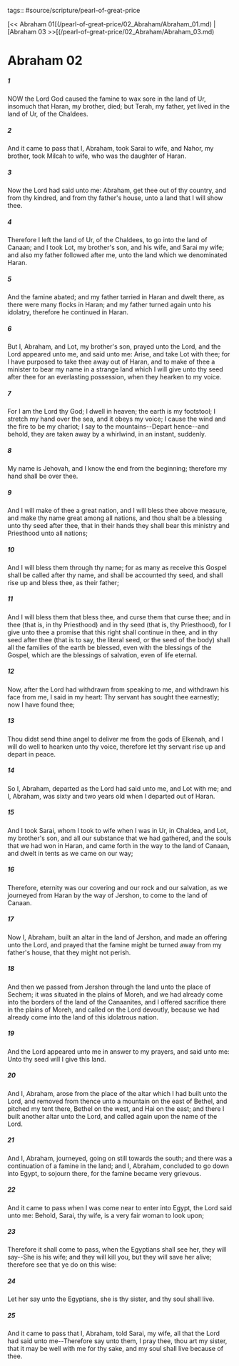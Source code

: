 tags:: #source/scripture/pearl-of-great-price

[<< Abraham 01[(/pearl-of-great-price/02_Abraham/Abraham_01.md) | [Abraham 03 >>[(/pearl-of-great-price/02_Abraham/Abraham_03.md)

# Abraham 02

##### 1

NOW the Lord God caused the famine to wax sore in the land of Ur, insomuch that Haran, my brother, died; but Terah, my father, yet lived in the land of Ur, of the Chaldees.

##### 2

And it came to pass that I, Abraham, took Sarai to wife, and Nahor, my brother, took Milcah to wife, who was the daughter of Haran.

##### 3

Now the Lord had said unto me: Abraham, get thee out of thy country, and from thy kindred, and from thy father's house, unto a land that I will show thee.

##### 4

Therefore I left the land of Ur, of the Chaldees, to go into the land of Canaan; and I took Lot, my brother's son, and his wife, and Sarai my wife; and also my father followed after me, unto the land which we denominated Haran.

##### 5

And the famine abated; and my father tarried in Haran and dwelt there, as there were many flocks in Haran; and my father turned again unto his idolatry, therefore he continued in Haran.

##### 6

But I, Abraham, and Lot, my brother's son, prayed unto the Lord, and the Lord appeared unto me, and said unto me: Arise, and take Lot with thee; for I have purposed to take thee away out of Haran, and to make of thee a minister to bear my name in a strange land which I will give unto thy seed after thee for an everlasting possession, when they hearken to my voice.

##### 7

For I am the Lord thy God; I dwell in heaven; the earth is my footstool; I stretch my hand over the sea, and it obeys my voice; I cause the wind and the fire to be my chariot; I say to the mountains--Depart hence--and behold, they are taken away by a whirlwind, in an instant, suddenly.

##### 8

My name is Jehovah, and I know the end from the beginning; therefore my hand shall be over thee.

##### 9

And I will make of thee a great nation, and I will bless thee above measure, and make thy name great among all nations, and thou shalt be a blessing unto thy seed after thee, that in their hands they shall bear this ministry and Priesthood unto all nations;

##### 10

And I will bless them through thy name; for as many as receive this Gospel shall be called after thy name, and shall be accounted thy seed, and shall rise up and bless thee, as their father;

##### 11

And I will bless them that bless thee, and curse them that curse thee; and in thee (that is, in thy Priesthood) and in thy seed (that is, thy Priesthood), for I give unto thee a promise that this right shall continue in thee, and in thy seed after thee (that is to say, the literal seed, or the seed of the body) shall all the families of the earth be blessed, even with the blessings of the Gospel, which are the blessings of salvation, even of life eternal.

##### 12

Now, after the Lord had withdrawn from speaking to me, and withdrawn his face from me, I said in my heart: Thy servant has sought thee earnestly; now I have found thee;

##### 13

Thou didst send thine angel to deliver me from the gods of Elkenah, and I will do well to hearken unto thy voice, therefore let thy servant rise up and depart in peace.

##### 14

So I, Abraham, departed as the Lord had said unto me, and Lot with me; and I, Abraham, was sixty and two years old when I departed out of Haran.

##### 15

And I took Sarai, whom I took to wife when I was in Ur, in Chaldea, and Lot, my brother's son, and all our substance that we had gathered, and the souls that we had won in Haran, and came forth in the way to the land of Canaan, and dwelt in tents as we came on our way;

##### 16

Therefore, eternity was our covering and our rock and our salvation, as we journeyed from Haran by the way of Jershon, to come to the land of Canaan.

##### 17

Now I, Abraham, built an altar in the land of Jershon, and made an offering unto the Lord, and prayed that the famine might be turned away from my father's house, that they might not perish.

##### 18

And then we passed from Jershon through the land unto the place of Sechem; it was situated in the plains of Moreh, and we had already come into the borders of the land of the Canaanites, and I offered sacrifice there in the plains of Moreh, and called on the Lord devoutly, because we had already come into the land of this idolatrous nation.

##### 19

And the Lord appeared unto me in answer to my prayers, and said unto me: Unto thy seed will I give this land.

##### 20

And I, Abraham, arose from the place of the altar which I had built unto the Lord, and removed from thence unto a mountain on the east of Bethel, and pitched my tent there, Bethel on the west, and Hai on the east; and there I built another altar unto the Lord, and called again upon the name of the Lord.

##### 21

And I, Abraham, journeyed, going on still towards the south; and there was a continuation of a famine in the land; and I, Abraham, concluded to go down into Egypt, to sojourn there, for the famine became very grievous.

##### 22

And it came to pass when I was come near to enter into Egypt, the Lord said unto me: Behold, Sarai, thy wife, is a very fair woman to look upon;

##### 23

Therefore it shall come to pass, when the Egyptians shall see her, they will say--She is his wife; and they will kill you, but they will save her alive; therefore see that ye do on this wise:

##### 24

Let her say unto the Egyptians, she is thy sister, and thy soul shall live.

##### 25

And it came to pass that I, Abraham, told Sarai, my wife, all that the Lord had said unto me--Therefore say unto them, I pray thee, thou art my sister, that it may be well with me for thy sake, and my soul shall live because of thee.
